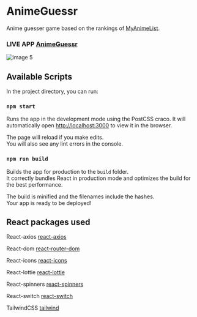 # AnimeGuessr

Anime guesser game based on the rankings of [MyAnimeList](https://myanimelist.net).

### LIVE APP [AnimeGuessr](https://animeguessr.netlify.app/)

![image 5](https://user-images.githubusercontent.com/25803231/112440532-b80eb500-8d4a-11eb-93ce-06e9bdbb16c6.png)

## Available Scripts

In the project directory, you can run:

### `npm start`

Runs the app in the development mode using the PostCSS craco.
It will automatically open [http://localhost:3000](http://localhost:3000) to view it in the browser.

The page will reload if you make edits.\
You will also see any lint errors in the console.

### `npm run build`

Builds the app for production to the `build` folder.\
It correctly bundles React in production mode and optimizes the build for the best performance.

The build is minified and the filenames include the hashes.\
Your app is ready to be deployed!

## React packages used

React-axios [react-axios](https://www.npmjs.com/package/react-axios)

React-dom [react-router-dom](https://reactrouter.com/web/guides/quick-start)

React-icons [react-icons](https://react-icons.github.io/react-icons/)

React-lottie [react-lottie](https://www.npmjs.com/package/react-lottie)

React-spinners [react-spinners](https://www.npmjs.com/package/react-spinners)

React-switch [react-switch](https://www.npmjs.com/package/react-switch)

TailwindCSS [tailwind](https://tailwindcss.com/docs/guides/create-react-app)



